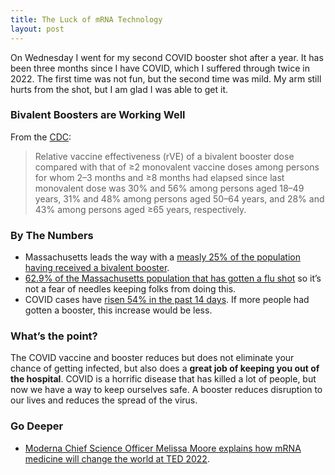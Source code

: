 ```yaml
---
title: The Luck of mRNA Technology
layout: post
---
```

On Wednesday I went for my second COVID booster shot after a year. It has been three months since I have COVID, which I suffered through twice in 2022. The first time was not fun, but the second time was mild. My arm still hurts from the shot, but I am glad I was able to get it.

### Bivalent Boosters are Working Well
From the [CDC](https://www.cdc.gov/mmwr/volumes/71/wr/mm7148e1.htm):
> Relative vaccine effectiveness (rVE) of a bivalent booster dose compared with that of ≥2 monovalent vaccine doses among persons for whom 2–3 months and ≥8 months had elapsed since last monovalent dose was 30% and 56% among persons aged 18–49 years, 31% and 48% among persons aged 50–64 years, and 28% and 43% among persons aged ≥65 years, respectively.

### By The Numbers
* Massachusetts leads the way with a [measly 25% of the population having received a bivalent booster](https://covid.cdc.gov/covid-data-tracker/#vaccinations_vacc-people-booster-percent-pop5). 
* [62.9% of the Massachusetts population that has gotten a flu shot](https://www.cdc.gov/flu/fluvaxview/interactive-general-population.htm) so it’s not a fear of needles keeping folks from doing this.
* COVID cases have [risen 54% in the past 14 days](https://www.nytimes.com/interactive/2021/us/massachusetts-covid-cases.html). If more people had gotten a booster, this increase would be less.

### What’s the point?
The COVID vaccine and booster reduces but does not eliminate your chance of getting infected, but also does a **great job of keeping you out of the hospital**. COVID is a horrific disease that has killed a lot of people, but now we have a way to keep ourselves safe. A booster reduces disruption to our lives and reduces the spread of the virus.

### Go Deeper
* [Moderna Chief Science Officer Melissa Moore explains how mRNA medicine will change the world at TED 2022](https://www.ted.com/talks/melissa_j_moore_how_mrna_medicine_will_change_the_world).

